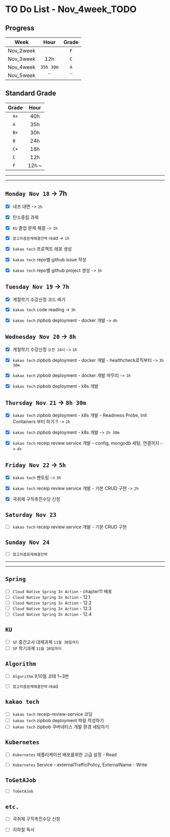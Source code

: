 # TO Do List - Nov_4week_TODO

## Progress
| Week | Hour | Grade |
|:---:|:---:|:---:|
|Nov_2week||`F`|
|Nov_3week|12h|`C`|
|Nov_4week|`35h 30m`|`A`|
|Nov_5week|``|``|


## Standard Grade
| Grade | Hour |
|:---:|:---:|
|`A+`|40h|
|`A `|35h|
|`B+`|30h|
|`B `|24h|
|`C+`|18h|
|`C `|12h|
|`F `|12h ~|


---
---

## `Monday Nov 18` -> 7h
- [x] 네프 대면 -> `2h`
- [x] 탄소중립 과제
- [x] `KU` 졸업 문제 해결 -> `1h`
- [x] `알고리즘문제해결전략` read -> `1h`
- [x] `kakao tech` 프로젝트 레포 생성
- [x] `kakao tech` repo별 github issue 작성
- [x] `kakao tech` repo별 github project 생성 -> `3h`


## `Tuesday Nov 19` -> `7h`
- [x] 계절학기 수강신청 코드 짜기
- [x] `kakao tech` code reading -> `3h`
- [x] `kakao tech` zipbob deployment - docker 개발 -> `4h`


## `Wednesday Nov 20` -> `8h`
- [x] 계절학기 수강신청 `오전 10시` -> `1h`
- [x] `kakao tech` zipbob deployment - docker 개발 - healthcheck로직부터 -> `3h 30m`
- [x] `kakao tech` zipbob deployment - docker 개발 마무리 -> `1h`
- [x] `kakao tech` zipbob deployment - k8s 개발


## `Thursday Nov 21` -> `8h 30m`
- [x] `kakao tech` zipbob deployment - k8s 개발 - Readiness Probe, Init Containers 부터 하기 !! -> `2h`
- [x] `kakao tech` zipbob deployment - k8s 개발 -> `2h 30m`
- [x] `kakao tech` receip review service 개발 - config, mongodb 세팅, 연결까지 -> `4h`


## `Friday Nov 22` -> `5h`
- [x] `kakao tech` 멘토링 -> `3h`
- [x] `kakao tech` receip review service 개발 - 기본 CRUD 구현 -> `2h`
- [x] 국취제 구직촉진수당 신청

 
## `Saturday Nov 23`
- [ ] `kakao tech` receip review service 개발 - 기본 CRUD 구현


## `Sunday Nov 24`
- [ ] `알고리즘문제해결전략`




---
---
## `Spring`
- [ ] `Cloud Native Spring In Action` - chapter11 배포
- [ ] `Cloud Native Spring In Action` - 12.1
- [ ] `Cloud Native Spring In Action` - 12.2
- [ ] `Cloud Native Spring In Action` - 12.3
- [ ] `Cloud Native Spring In Action` - 12.4

## `KU`
- [ ] `SF` 중간고사 대체과제 `11월 30일까지`
- [ ] `SF` 학기과제 `11월 30일까지`

## `Algorithm`
- [ ] `Algorithm` 9,10월 코테 1~3번
- [ ] `알고리즘문제해결전략` read


## `kakao tech`
- [ ] `kakao tech` receip-review-service 코딩
- [ ] `kakao tech` zipbob deployment 파일 작성하기
- [ ] `kakao tech` zipbob 쿠버네티스 개발 환경 세팅하기

## `Kubernetes`
- [ ] `Kubernetes` 애플리케이션 배포를위한 고급 설정 - Read
- [ ] `Kubernetes` Service - externalTrafficPolicy, ExternalName - Write


## `ToGetAJob`
- [ ] `ToGetAJob`


## `etc.`
- [ ] 국취제 구직촉진수당 신청
- [ ] 지하철 독서



<br><br>

<!-- > `개인공부` : `6h 30m` -> `25h 36m` -> `22h 19m` -> -->

<br><br>

<!-- 
## `Java`
## `OPIc`
## `토익` 
-->






